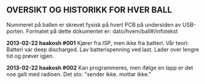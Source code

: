 
OVERSIKT OG HISTORIKK FOR HVER BALL
-----------------------------------
Nummeret på ballen er skrevet fysisk på hvert PCB på undersiden av USB-porten.
Formatet på dette dokumentet er: dato/hvem/ball#/infotekst


**2013-02-22  haakosh  #001**
Kjører fra ISP, men ikke fra batteri. Vår teori: Batteri var deep discharged. Lav batterispenning ved last. Lader over lengre tid og prøver igjen.

**2013-02-22  haakosh #002**
Kan programmeres, men ifølge en lapp er det noe galt med radioen. Det sto: "sender ikke. mottar ikke."


